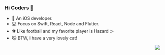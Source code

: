 ### Hi Coders 👋

<!--
**Rannie/Rannie** is a ✨ _special_ ✨ repository because its `README.md` (this file) appears on your GitHub profile.
-->

- 🔭 An iOS developer.
- 💻 Focus on Swift, React, Node and Flutter.
- ⚽ Like football and my favorite player is Hazard :>
- 🐱 BTW, I have a very lovely cat!

<img src="https://github-readme-stats.vercel.app/api?username=rannie&show_icons=true&icon_color=8963D8&text_color=454F5B&bg_color=ffffff&hide_title=true" align=right />
